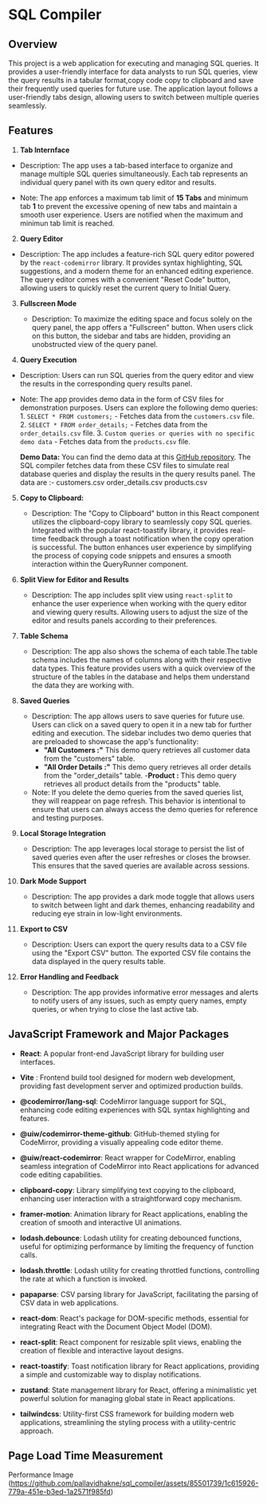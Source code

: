 # SQL Compiler
## Overview
This project is a web application for executing and managing SQL queries.
It provides a user-friendly interface for data analysts to run SQL queries, view the query results in a tabular format,copy code copy to clipboard and save their frequently used queries for future use.
The application layout follows a user-friendly tabs design, allowing users to switch between multiple queries seamlessly.

## Features
1. **Tab Internface**

- Description: The app uses a tab-based interface to organize and manage multiple SQL queries simultaneously. Each tab represents an individual query panel with its own query editor and results.

 - Note: The app enforces a maximum tab limit of **15 Tabs** and minimum tab **1** to prevent the excessive opening of new tabs and maintain a smooth user experience. Users are notified when the maximum and minimun tab limit is reached.


2. **Query Editor**

- Description: The app includes a feature-rich SQL query editor powered by the `react-codemirror` library. It provides syntax highlighting, SQL suggestions, and a modern theme for an enhanced editing experience. The query editor comes with a convenient "Reset Code" button, allowing users to quickly reset the current query to Initial Query.



3. **Fullscreen Mode**

   - Description: To maximize the editing space and focus solely on the query panel, the app offers a "Fullscreen" button. When users click on this button, the sidebar and tabs are hidden, providing an unobstructed view of the query panel.

4. **Query Execution**
  - Description: Users can run SQL queries from the query editor and view the results in the corresponding query results panel.
   - Note: The app provides demo data in the form of CSV files for demonstration purposes. Users can explore the following demo queries:
    1. `SELECT * FROM customers;` - Fetches data from the `customers.csv` file.
     2. `SELECT * FROM order_details;` - Fetches data from the `order_details.csv` file.
     3. `Custom queries or queries with no specific demo data` - Fetches data from the `products.csv` file.
     
     **Demo Data:** 
     You can find the demo data at this [GitHub repository](https://github.com/graphql-compose/graphql-compose-examples/tree/master/examples/northwind/data/csv). The SQL compiler fetches data from these CSV files to simulate real database queries and display the results in the query results panel.
     The data are :-
                  customers.csv
                  order_details.csv
                  products.csv
5. **Copy to Clipboard:** 
      - Description: The "Copy to Clipboard" button in this React component utilizes the clipboard-copy library to seamlessly copy SQL queries. Integrated with the popular react-toastify library, it provides real-time feedback through a toast notification when the copy operation is successful. The button enhances user experience by simplifying the process of copying code snippets and ensures a smooth interaction within the QueryRunner component.

6. **Split View for Editor and Results**

   - Description: The app includes split view using `react-split` to enhance the user experience when working with the query editor and viewing query results. Allowing users to adjust the size of the editor and results panels according to their preferences.

7. **Table Schema**

   - Description: The app also shows the schema of each table.The table schema includes the names of columns along with their respective data types. This feature provides users with a quick overview of the structure of the tables in the database and helps them understand the data they are working with.

8. **Saved Queries**

   - Description: The app allows users to save queries for future use. Users can click on a saved query to open it in a new tab for further editing and execution. The sidebar includes two demo queries that are preloaded to showcase the app's functionality:
     - **"All Customers :"** This demo query retrieves all customer data from the "customers" table.
     - **"All Order Details :"** This demo query retrieves all order details from the "order_details" table.
     -**Product :** This demo query retrieves all product details from the "products" table.
   - Note: If you delete the demo queries from the saved queries list, they will reappear on page refresh. This behavior is intentional to ensure that users can always access the demo queries for reference and testing purposes.


8. **Local Storage Integration**

   - Description: The app leverages local storage to persist the list of saved queries even after the user refreshes or closes the browser. This ensures that the saved queries are available across sessions.

9. **Dark Mode Support**

   - Description: The app provides a dark mode toggle that allows users to switch between light and dark themes, enhancing readability and reducing eye strain in low-light environments.

10. **Export to CSV**

    - Description: Users can export the query results data to a CSV file using the "Export CSV" button. The exported CSV file contains the data displayed in the query results table.

11. **Error Handling and Feedback**
    - Description: The app provides informative error messages and alerts to notify users of any issues, such as empty query names, empty queries, or when trying to close the last active tab.

## JavaScript Framework and Major Packages

- **React**: A popular front-end JavaScript library for building user interfaces.
- **Vite** :  Frontend build tool designed for modern web development, providing fast development server and optimized production builds.
- **@codemirror/lang-sql**: CodeMirror language support for SQL, enhancing code editing experiences with SQL syntax highlighting and features.

- **@uiw/codemirror-theme-github**: GitHub-themed styling for CodeMirror, providing a visually appealing code editor theme.

- **@uiw/react-codemirror**: React wrapper for CodeMirror, enabling seamless integration of CodeMirror into React applications for advanced code editing capabilities.

- **clipboard-copy**: Library simplifying text copying to the clipboard, enhancing user interaction with a straightforward copy mechanism.

- **framer-motion**: Animation library for React applications, enabling the creation of smooth and interactive UI animations.

- **lodash.debounce**: Lodash utility for creating debounced functions, useful for optimizing performance by limiting the frequency of function calls.

- **lodash.throttle**: Lodash utility for creating throttled functions, controlling the rate at which a function is invoked.

- **papaparse**: CSV parsing library for JavaScript, facilitating the parsing of CSV data in web applications.

- **react-dom**: React's package for DOM-specific methods, essential for integrating React with the Document Object Model (DOM).

- **react-split**: React component for resizable split views, enabling the creation of flexible and interactive layout designs.

- **react-toastify**: Toast notification library for React applications, providing a simple and customizable way to display notifications.

- **zustand**: State management library for React, offering a minimalistic yet powerful solution for managing global state in React applications.

- **tailwindcss**: Utility-first CSS framework for building modern web applications, streamlining the styling process with a utility-centric approach.

## Page Load Time Measurement
Performance Image (https://github.com/pallavidhakne/sql_compiler/assets/85501739/1c615926-779a-451e-b3ed-1a2571f985fd)


